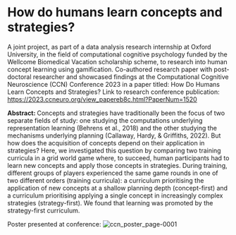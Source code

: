 <h1>How do humans learn concepts and strategies?</h1>

A joint project, as part of a data analysis research internship at Oxford University, in the field of computational cognitive psychology funded by the Wellcome Biomedical Vacation scholarship scheme, to research into human concept learning using gamification. Co-authored research paper with post-doctoral researcher and showcased findings at the Computational Cognitive Neuroscience (CCN) Conference 2023 in a paper titled: How Do Humans Learn Concepts and Strategies?
Link to research conference publication: https://2023.ccneuro.org/view_papereb8c.html?PaperNum=1520

<b>Abstract: </b> Concepts and strategies have traditionally been the focus of two separate fields of study: one studying the computations underlying representation learning (Behrens et al., 2018) and the other studying the mechanisms underlying planning (Callaway, Hardy, & Griffiths, 2022). But how does the acquisition of concepts depend on their application in strategies? Here, we investigated this question by comparing two training curricula in a grid world game where, to succeed, human participants had to learn new concepts and apply those concepts in strategies. During training, different groups of players experienced the same game rounds in one of two different orders (training curricula): a curriculum prioritising the application of new concepts at a shallow planning depth (concept-first) and a curriculum prioritising applying a single concept in increasingly complex strategies (strategy-first). We found that learning was promoted by the strategy-first curriculum.

Poster presented at conference:
![ccn_poster_page-0001](https://github.com/user-attachments/assets/27d33d25-43db-49a9-9c90-4a5a597e4b49)
